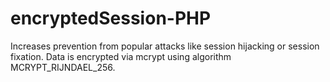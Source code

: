 # encryptedSession-PHP
Increases prevention from popular attacks like session hijacking or session fixation. Data is encrypted via mcrypt using algorithm MCRYPT_RIJNDAEL_256.
